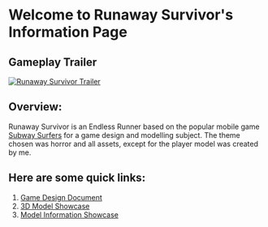 # Welcome to Runaway Survivor's Information Page

## Gameplay Trailer

[![Runaway Survivor Trailer](https://img.youtube.com/vi/Q9tDv9YG-K8/0.jpg)](https://youtu.be/Q9tDv9YG-K8)

## Overview:
Runaway Survivor is an Endless Runner based on the popular mobile game [Subway Surfers](https://play.google.com/store/apps/details?id=com.kiloo.subwaysurf&hl=en_SG&gl=US) for a game design and modelling subject. The theme chosen was horror and all assets, except for the player model was created by me. 

## Here are some quick links:

1. [Game Design Document](https://1drv.ms/b/s!Ai1FM8OsG3Srgt1UaUESm3MZlF7I8g )
2. [3D Model Showcase](https://youtu.be/f_fwXiK2LT8) 
3. [Model Information Showcase](https://1drv.ms/b/s!Ai1FM8OsG3Srgt1W8JgTL1EODlFD2A?e=2QimXB ) 

